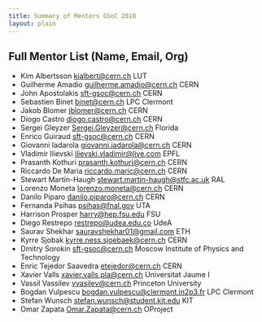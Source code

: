 ```yaml
---
title: Summary of Mentors GSoC 2018 
layout: plain
---
```


## Full Mentor List (Name, Email, Org)

* Kim Albertsson [kialbert@cern.ch](mailto:kialbert@cern.ch) LUT
* Guilherme Amadio [guilherme.amadio@cern.ch](mailto:guilherme.amadio@cern.ch) CERN
* John Apostolakis [sft-gsoc@cern.ch](mailto:sft-gsoc@cern.ch) CERN
* Sebastien Binet [binet@cern.ch](mailto:binet@cern.ch) LPC Clermont
* Jakob Blomer [jblomer@cern.ch](mailto:jblomer@cern.ch) CERN
* Diogo Castro [diogo.castro@cern.ch](mailto:diogo.castro@cern.ch) CERN
* Sergei Gleyzer [Sergei.Gleyzer@cern.ch](mailto:Sergei.Gleyzer@cern.ch) Florida
* Enrico Guiraud [sft-gsoc@cern.ch](mailto:sft-gsoc@cern.ch) CERN
* Giovanni Iadarola [giovanni.iadarola@cern.ch](mailto:giovanni.iadarola@cern.ch) CERN
* Vladimir Ilievski [ilievski.vladimir@live.com](mailto:ilievski.vladimir@live.com) EPFL
* Prasanth Kothuri [prasanth.kothuri@cern.ch](mailto:prasanth.kothuri@cern.ch) CERN
* Riccardo De Maria [riccardo.maric@cern.ch](mailto:riccardo.maric@cern.ch) CERN
* Stewart Martin-Haugh [stewart.martin-haugh@stfc.ac.uk](mailto:stewart.martin-haugh@stfc.ac.uk) RAL
* Lorenzo Moneta [lorenzo.moneta@cern.ch](mailto:lorenzo.moneta@cern.ch) CERN
* Danilo Piparo [danilo.piparo@cern.ch](mailto:danilo.piparo@cern.ch) CERN
* Fernanda Psihas [psihas@fnal.gov](mailto:psihas@fnal.gov) UTA
* Harrison Prosper [harry@hep.fsu.edu](mailto:harry@hep.fsu.edu) FSU
* Diego Restrepo [restrepo@udea.edu.co](mailto:restrepo@udea.edu.co) UdeA
* Saurav Shekhar [sauravshekhar01@gmail.com](mailto:sauravshekhar01@gmail.com) ETH
* Kyrre Sjobak [kyrre.ness.sjoebaek@cern.ch](mailto:kyrre.ness.sjoebaek@cern.ch) CERN
* Dmitry Sorokin [sft-gsoc@cern.ch](mailto:sft-gsoc@cern.ch) Moscow Institute of Physics and Technology
* Enric Tejedor Saavedra [etejedor@cern.ch](mailto:etejedor@cern.ch) CERN
* Xavier Valls [xavier.valls.pla@cern.ch](mailto:xavier.valls.pla@cern.ch) Universitat Jaume I
* Vassil Vassilev [vvasilev@cern.ch](mailto:vvasilev@cern.ch) Princeton University
* Bogdan Vulpescu [bogdan.vulpescu@clermont.in2p3.fr](mailto:bogdan.vulpescu@clermont.in2p3.fr) LPC Clermont
* Stefan Wunsch [stefan.wunsch@student.kit.edu](mailto:stefan.wunsch@student.kit.edu) KIT
* Omar Zapata [Omar.Zapata@cern.ch](mailto:Omar.Zapata@cern.ch) OProject
